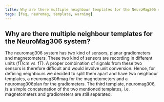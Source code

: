 ```yaml
---
title: Why are there multiple neighbour templates for the NeuroMag306 system?
tags: [faq, neuromag, template, warning]
---
```


## Why are there multiple neighbour templates for the NeuroMag306 system?

The neuromag306 system has two kind of sensors, planar gradiometers and magnetometers. These two kind of sensors are recording in different units (fT/cm vs. fT). A proper combination of signals from these two sensors is therefore difficult and would involve unit conversion. Hence, for defining neighbours we decided to split them apart and have two neighbour templates, a neuromag306mag for the magnetometers and a neuromag306plan for the gradiometers. The third template, neuromag306, is a simple concatenation of the two mentioned templates, i.e. magnetometers and gradiometers are still separated.
